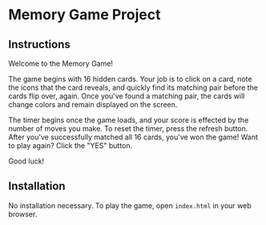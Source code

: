 # Memory Game Project

## Instructions

Welcome to the Memory Game! 

The game begins with 16 hidden cards. Your job is to click on a card, note the icons that the card reveals, and quickly find its matching pair before the cards flip over, again. Once you've found a matching pair, the cards will change colors and remain displayed on the screen. 

The timer begins once the game loads, and your score is effected by the number of moves you make. To reset the timer, press the refresh button. After you've successfully matched all 16 cards, you've won the game! Want to play again? Click the "YES" button. 

Good luck!

## Installation

No installation necessary. To play the game, open ```index.html``` in your web browser.